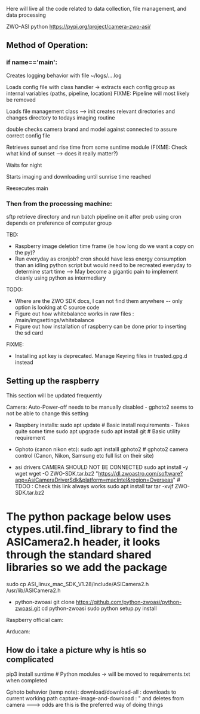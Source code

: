 Here will live all the code related to data collection, file management, and data processing 



ZWO-ASI python https://pypi.org/project/camera-zwo-asi/


## Method of Operation:

### if __name__=='__main__':

Creates logging behavior with file ~/logs/....log

Loads config file with class handler -> extracts each config group as internal variables (paths, pipeline, location) 
FIXME: Pipeline will most likely be removed

Loads file management class --> init creates relevant directories and changes directory to todays imaging routine

double checks camera brand and model against connected to assure correct config file

Retrieves sunset and rise time from some suntime module (FIXME: Check what kind of sunset --> does it really matter?)

Waits for night

Starts imaging and downloading until sunrise time reached

Reexecutes main


### Then from the processing machine:

sftp retrieve directory and run batch pipeline on it after prob using cron depends on preference of computer group

TBD:
- Raspberry image deletion time frame (ie how long do we want a copy on the py)?
- Run everyday as cronjob? cron should have less energy consumption than an idling python script but would need to be recreated everyday to determine start time --> May become a gigantic pain to implement cleanly using python as intermediary


TODO:
- Where are the ZWO SDK docs, I can not find them anywhere -- only option is looking at C source code
- Figure out how whitebalance works in raw files : /main/imgsettings/whitebalance
- Figure out how installation of raspberry can be done prior to inserting the sd card

FIXME:
- Installing apt key is deprecated. Manage Keyring files in trusted.gpg.d instead

## Setting up the raspberry 
This section will be updated frequently

Camera:
Auto-Power-off needs to be manually disabled - gphoto2 seems to not be able to change this setting


- Raspbery installs:
sudo apt update # Basic install requirements - Takes quite some time
sudo apt upgrade 
sudo apt install git # Basic utility requirement

- Gphoto (canon nikon etc):
sudo apt installl gphoto2 # gphoto2 camera control (Canon, Nikon, Samsung etc full list on their site)


- asi drivers CAMERA SHOULD NOT BE CONNECTED
sudo apt install -y wget
wget -O ZWO-SDK.tar.bz2 "https://dl.zwoastro.com/software?app=AsiCameraDriverSdk&platform=macIntel&region=Overseas" # TDOO : Check this link always works
sudo apt install tar
tar -xvjf ZWO-SDK.tar.bz2
# The python package below uses ctypes.util.find_library to find the ASICamera2.h header, it looks through the standard shared libraries so we add the package
sudo cp ASI_linux_mac_SDK_V1.28/include/ASICamera2.h /usr/lib/ASICamera2.h


- python-zwoasi 
git clone https://github.com/python-zwoasi/python-zwoasi.git
cd python-zwoasi
sudo python setup.py install



Raspberry official cam:



Arducam: 



## How do i take a picture why is htis so complicated

pip3 install suntime # Python modules -> will be moved to requirements.txt when completed







Gphoto behavior (temp note):
download/download-all : downloads to current working path 
capture-image-and-download : " and deletes from camera ---> odds are this is the preferred way of doing things
